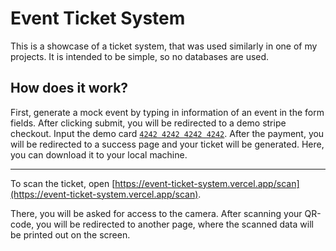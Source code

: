 # Event Ticket System

This is a showcase of a ticket system, that was used similarly in one of my projects. It is intended to be simple, so no databases are used.

## How does it work?

First, generate a mock event by typing in information of an event in the form fields. After clicking submit, you will be redirected to a demo stripe checkout. Input the demo card [`4242 4242 4242 4242`](https://stripe.com/docs/testing?testing-method=card-numbers#visa). After the payment, you will be redirected to a success page and your ticket will be generated. Here, you can download it to your local machine. 

---

To scan the ticket, open [https://event-ticket-system.vercel.app/scan](https://event-ticket-system.vercel.app/scan).

There, you will be asked for access to the camera. After scanning your QR-code, you will be redirected to another page, where the scanned data will be printed out on the screen.